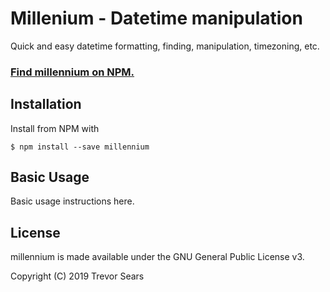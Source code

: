 # Millenium - Datetime manipulation
Quick and easy datetime formatting, finding, manipulation, timezoning, etc.

### [Find millennium on NPM.](https://www.npmjs.com/package/millennium)

## Installation
Install from NPM with
```
$ npm install --save millennium
```

## Basic Usage
Basic usage instructions here.

## License
millennium is made available under the GNU General Public License v3.

Copyright (C) 2019 Trevor Sears
